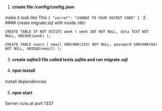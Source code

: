 1. #### create file /config/config.json
make it look like This
`{
    "secret": "CHANGE TO YOUR SECRET CODE"
}
`
2. #### create migrate.sql with inside /db/

`CREATE TABLE IF NOT EXISTS week (
    week INT NOT NULL,
    data TEXT NOT NULL,
    UNIQUE(week)
);
`

`CREATE TABLE users (
    email VARCHAR(255) NOT NULL,
    password VARCHAR(60) NOT NULL,
    UNIQUE(email)
);
`

3. #### create sqlite3 file called texts.sqlite and run migrate.sql

4. #### npm install
install dependencies

5. #### npm start
Server runs at port 1337

